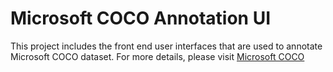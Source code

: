 
Microsoft COCO Annotation UI
============================

This project includes the front end user interfaces that are used to annotate Microsoft COCO dataset.
For more details, please visit [Microsoft COCO](http://mscoco.org)
